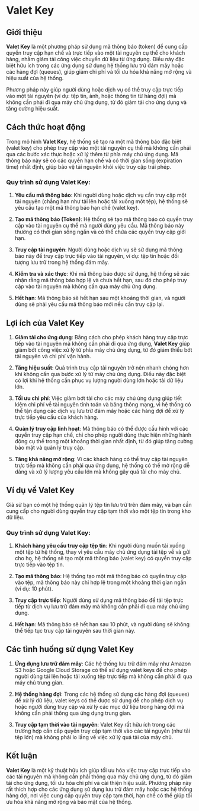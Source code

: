 # Valet Key

## Giới thiệu

**Valet Key** là một phương pháp sử dụng mã thông báo (token) để cung cấp quyền truy cập hạn chế và trực tiếp vào một tài nguyên cụ thể cho khách hàng, nhằm giảm tải công việc chuyển dữ liệu từ ứng dụng. Điều này đặc biệt hữu ích trong các ứng dụng sử dụng hệ thống lưu trữ đám mây hoặc các hàng đợi (queues), giúp giảm chi phí và tối ưu hóa khả năng mở rộng và hiệu suất của hệ thống.

Phương pháp này giúp người dùng hoặc dịch vụ có thể truy cập trực tiếp vào một tài nguyên (ví dụ: tệp tin, ảnh, hoặc thông tin từ hàng đợi) mà không cần phải đi qua máy chủ ứng dụng, từ đó giảm tải cho ứng dụng và tăng cường hiệu suất.

## Cách thức hoạt động

Trong mô hình **Valet Key**, hệ thống sẽ tạo ra một mã thông báo đặc biệt (valet key) cho phép truy cập vào một tài nguyên cụ thể mà không cần phải qua các bước xác thực hoặc xử lý thêm từ phía máy chủ ứng dụng. Mã thông báo này sẽ có các quyền hạn chế và có thời gian sống (expiration time) nhất định, giúp bảo vệ tài nguyên khỏi việc truy cập trái phép.

### Quy trình sử dụng Valet Key:

1. **Yêu cầu mã thông báo**: Khi người dùng hoặc dịch vụ cần truy cập một tài nguyên (chẳng hạn như tải lên hoặc tải xuống một tệp), hệ thống sẽ yêu cầu tạo một mã thông báo hạn chế (valet key).
   
2. **Tạo mã thông báo (Token)**: Hệ thống sẽ tạo mã thông báo có quyền truy cập vào tài nguyên cụ thể mà người dùng yêu cầu. Mã thông báo này thường có thời gian sống ngắn và có thể chứa các quyền truy cập giới hạn.

3. **Truy cập tài nguyên**: Người dùng hoặc dịch vụ sẽ sử dụng mã thông báo này để truy cập trực tiếp vào tài nguyên, ví dụ: tệp tin hoặc đối tượng lưu trữ trong hệ thống đám mây.

4. **Kiểm tra và xác thực**: Khi mã thông báo được sử dụng, hệ thống sẽ xác nhận rằng mã thông báo hợp lệ và chưa hết hạn, sau đó cho phép truy cập vào tài nguyên mà không cần qua máy chủ ứng dụng.

5. **Hết hạn**: Mã thông báo sẽ hết hạn sau một khoảng thời gian, và người dùng sẽ phải yêu cầu mã thông báo mới nếu cần truy cập lại.

## Lợi ích của Valet Key

1. **Giảm tải cho ứng dụng**: Bằng cách cho phép khách hàng truy cập trực tiếp vào tài nguyên mà không cần phải đi qua ứng dụng, **Valet Key** giúp giảm bớt công việc xử lý từ phía máy chủ ứng dụng, từ đó giảm thiểu bớt tài nguyên và chi phí vận hành.

2. **Tăng hiệu suất**: Quá trình truy cập tài nguyên trở nên nhanh chóng hơn khi không cần qua bước xử lý từ máy chủ ứng dụng. Điều này đặc biệt có lợi khi hệ thống cần phục vụ lượng người dùng lớn hoặc tải dữ liệu lớn.

3. **Tối ưu chi phí**: Việc giảm bớt tải cho các máy chủ ứng dụng giúp tiết kiệm chi phí về tài nguyên tính toán và băng thông mạng, vì hệ thống có thể tận dụng các dịch vụ lưu trữ đám mây hoặc các hàng đợi để xử lý trực tiếp yêu cầu của khách hàng.

4. **Quản lý truy cập linh hoạt**: Mã thông báo có thể được cấu hình với các quyền truy cập hạn chế, chỉ cho phép người dùng thực hiện những hành động cụ thể trong một khoảng thời gian nhất định, từ đó giúp tăng cường bảo mật và quản lý truy cập.

5. **Tăng khả năng mở rộng**: Vì các khách hàng có thể truy cập tài nguyên trực tiếp mà không cần phải qua ứng dụng, hệ thống có thể mở rộng dễ dàng và xử lý lượng yêu cầu lớn mà không gây quá tải cho máy chủ.

## Ví dụ về Valet Key

Giả sử bạn có một hệ thống quản lý tệp tin lưu trữ trên đám mây, và bạn cần cung cấp cho người dùng quyền truy cập tạm thời vào một tệp tin trong kho dữ liệu.

### Quy trình sử dụng Valet Key:

1. **Khách hàng yêu cầu truy cập tệp tin**: Khi người dùng muốn tải xuống một tệp từ hệ thống, thay vì yêu cầu máy chủ ứng dụng tải tệp về và gửi cho họ, hệ thống sẽ tạo một mã thông báo (valet key) có quyền truy cập trực tiếp vào tệp tin.

2. **Tạo mã thông báo**: Hệ thống tạo một mã thông báo có quyền truy cập vào tệp, mã thông báo này chỉ hợp lệ trong một khoảng thời gian ngắn (ví dụ: 10 phút).

3. **Truy cập trực tiếp**: Người dùng sử dụng mã thông báo để tải tệp trực tiếp từ dịch vụ lưu trữ đám mây mà không cần phải đi qua máy chủ ứng dụng.

4. **Hết hạn**: Mã thông báo sẽ hết hạn sau 10 phút, và người dùng sẽ không thể tiếp tục truy cập tài nguyên sau thời gian này.

## Các tình huống sử dụng Valet Key

1. **Ứng dụng lưu trữ đám mây**: Các hệ thống lưu trữ đám mây như Amazon S3 hoặc Google Cloud Storage có thể sử dụng valet keys để cho phép người dùng tải lên hoặc tải xuống tệp trực tiếp mà không cần phải đi qua máy chủ trung gian.

2. **Hệ thống hàng đợi**: Trong các hệ thống sử dụng các hàng đợi (queues) để xử lý dữ liệu, valet keys có thể được sử dụng để cho phép dịch vụ hoặc người dùng truy cập và xử lý các mục dữ liệu trong hàng đợi mà không cần phải thông qua ứng dụng trung gian.

3. **Truy cập tạm thời vào tài nguyên**: Valet Key rất hữu ích trong các trường hợp cần cấp quyền truy cập tạm thời vào các tài nguyên (như tải tệp lớn) mà không phải lo lắng về việc xử lý quá tải của máy chủ.

## Kết luận

**Valet Key** là một kỹ thuật hữu ích giúp tối ưu hóa việc truy cập trực tiếp vào các tài nguyên mà không cần phải thông qua máy chủ ứng dụng, từ đó giảm tải cho ứng dụng, tối ưu hóa chi phí và cải thiện hiệu suất. Phương pháp này rất thích hợp cho các ứng dụng sử dụng lưu trữ đám mây hoặc các hệ thống hàng đợi, nơi việc cung cấp quyền truy cập tạm thời, hạn chế có thể giúp tối ưu hóa khả năng mở rộng và bảo mật của hệ thống.